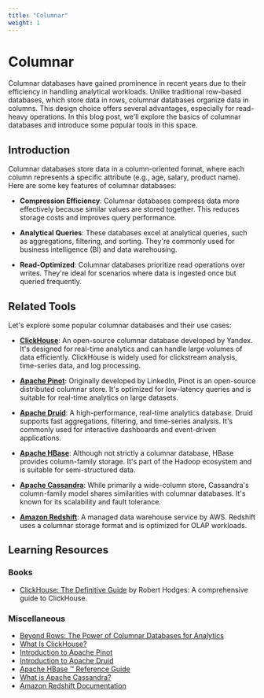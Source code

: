 ```yaml
---
title: "Columnar"
weight: 1
---
```

# Columnar 

Columnar databases have gained prominence in recent years due to their efficiency in handling analytical workloads. Unlike traditional row-based databases, which store data in rows, columnar databases organize data in columns. This design choice offers several advantages, especially for read-heavy operations. In this blog post, we'll explore the basics of columnar databases and introduce some popular tools in this space.

## Introduction

Columnar databases store data in a column-oriented format, where each column represents a specific attribute (e.g., age, salary, product name). Here are some key features of columnar databases:

-  **Compression Efficiency**: Columnar databases compress data more effectively because similar values are stored together. This reduces storage costs and improves query performance.

-  **Analytical Queries**: These databases excel at analytical queries, such as aggregations, filtering, and sorting. They're commonly used for business intelligence (BI) and data warehousing.

-  **Read-Optimized**: Columnar databases prioritize read operations over writes. They're ideal for scenarios where data is ingested once but queried frequently.

## Related Tools

Let's explore some popular columnar databases and their use cases:

- **[ClickHouse](https://clickhouse.com/)**: An open-source columnar database developed by Yandex. It's designed for real-time analytics and can handle large volumes of data efficiently. ClickHouse is widely used for clickstream analysis, time-series data, and log processing.

- **[Apache Pinot](https://pinot.apache.org/)**: Originally developed by LinkedIn, Pinot is an open-source distributed columnar store. It's optimized for low-latency queries and is suitable for real-time analytics on large datasets.

- **[Apache Druid](https://druid.apache.org/)**: A high-performance, real-time analytics database. Druid supports fast aggregations, filtering, and time-series analysis. It's commonly used for interactive dashboards and event-driven applications.

- **[Apache HBase](https://hbase.apache.org/)**: Although not strictly a columnar database, HBase provides column-family storage. It's part of the Hadoop ecosystem and is suitable for semi-structured data.

- **[Apache Cassandra](https://cassandra.apache.org/_/index.html)**: While primarily a wide-column store, Cassandra's column-family model shares similarities with columnar databases. It's known for its scalability and fault tolerance.

- **[Amazon Redshift](https://aws.amazon.com/redshift/)**: A managed data warehouse service by AWS. Redshift uses a columnar storage format and is optimized for OLAP workloads.


## Learning Resources

### Books
- [ClickHouse: The Definitive Guide](https://www.slideshare.net/slideshow/a-practical-introduction-to-handling-log-data-in-clickhouse-by-robert-hodges-altinity-ceo/206871811) by Robert Hodges: A comprehensive guide to ClickHouse.

### Miscellaneous
- [Beyond Rows: The Power of Columnar Databases for Analytics](https://www.linkedin.com/pulse/beyond-rows-power-columnar-databases-analytics-parthiv-shah-igfqf/)
- [What Is ClickHouse?](https://clickhouse.com/docs/en/intro)
- [Introduction to Apache Pinot](https://docs.pinot.apache.org/)
- [Introduction to Apache Druid](https://druid.apache.org/docs/latest/design/)
- [Apache HBase ™ Reference Guide](https://hbase.apache.org/book.html)
- [What is Apache Cassandra?](https://cassandra.apache.org/_/cassandra-basics.html)
- [Amazon Redshift Documentation](https://docs.aws.amazon.com/redshift/)
